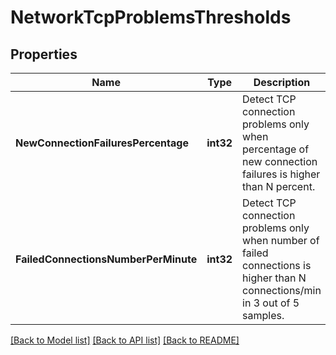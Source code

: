 # NetworkTcpProblemsThresholds

## Properties
Name | Type | Description | Notes
------------ | ------------- | ------------- | -------------
**NewConnectionFailuresPercentage** | **int32** | Detect TCP connection problems only when percentage of new connection failures is higher than N percent. | [default to null]
**FailedConnectionsNumberPerMinute** | **int32** | Detect TCP connection problems only when number of failed connections is higher than N connections/min in 3 out of 5 samples. | [default to null]

[[Back to Model list]](../README.md#documentation-for-models) [[Back to API list]](../README.md#documentation-for-api-endpoints) [[Back to README]](../README.md)


